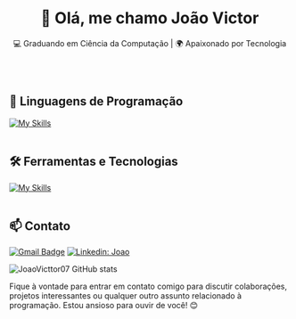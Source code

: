 <h1 align="center">👋 Olá, me chamo João Victor</h1>

<p align="center">
  💻 Graduando em Ciência da Computação | 🌍 Apaixonado por Tecnologia
</p><br><br>

## 🚀 Linguagens de Programação
[![My Skills](https://skillicons.dev/icons?i=javascript,react,css,kotlin)](https://skillicons.dev)<br><br>

## 🛠️ Ferramentas e Tecnologias
[![My Skills](https://skillicons.dev/icons?i=vscode,mysql,git,github)](https://skillicons.dev)<br><br>

## 📫 Contato

[![Gmail Badge](https://img.shields.io/badge/-Email-006bed?style=flat-square&logo=Gmail&logoColor=white&link=mailto:SeuEmail)](mailto:joaovictorsdc07@gmail.com)
[![Linkedin: Joao](https://img.shields.io/badge/-Linkedin-blue?style=flat-square&logo=Linkedin&logoColor=white&link=https://www.linkedin.com/in/joaovicttor/)]([https://www.linkedin.com/in/joaovicttor/](https://www.linkedin.com/in/jo%C3%A3o-victor-santos-da-costa-3835b0272/))

![JoaoVicttor07 GitHub stats](https://github-readme-stats.vercel.app/api?username=JoaoVicttor07&show_icons=true&theme=radical)

Fique à vontade para entrar em contato comigo para discutir colaborações, projetos interessantes ou qualquer outro assunto relacionado à programação. Estou ansioso para ouvir de você! 😊 <br>

